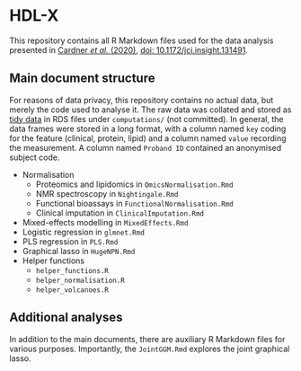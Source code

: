 # HDL-X

This repository contains all R Markdown files used for the data analysis presented in [Cardner *et al.* (2020)](https://insight.jci.org/articles/view/131491), [doi: 10.1172/jci.insight.131491](https://doi.org/10.1172/jci.insight.131491).

## Main document structure

For reasons of data privacy, this repository contains no actual data, but merely the code used to analyse it. The raw data was collated and stored as [tidy data](https://cran.r-project.org/web/packages/tidyr/vignettes/tidy-data.html) in RDS files under `computations/` (not committed). In general, the data frames were stored in a long format, with a column named `key` coding for the feature (clinical, protein, lipid) and a column named `value` recording the measurement. A column named `Proband ID` contained an anonymised subject code.

- Normalisation
  - Proteomics and lipidomics in `OmicsNormalisation.Rmd`
  - NMR spectroscopy in `Nightingale.Rmd`
  - Functional bioassays in `FunctionalNormalisation.Rmd`
  - Clinical imputation in `ClinicalImputation.Rmd`
- Mixed-effects modelling in `MixedEffects.Rmd`
- Logistic regression in `glmnet.Rmd`
- PLS regression in `PLS.Rmd`
- Graphical lasso in `HugeNPN.Rmd`
- Helper functions
  - `helper_functions.R`
  - `helper_normalisation.R`
  - `helper_volcanoes.R`

## Additional analyses

In addition to the main documents, there are auxiliary R Markdown files for various purposes. Importantly, the `JointGGM.Rmd` explores the joint graphical lasso.
